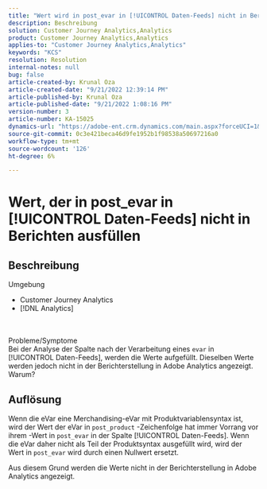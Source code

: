 ```yaml
---
title: "Wert wird in post_evar in [!UICONTROL Daten-Feeds] nicht in Berichten füllen"
description: Beschreibung
solution: Customer Journey Analytics,Analytics
product: Customer Journey Analytics,Analytics
applies-to: "Customer Journey Analytics,Analytics"
keywords: "KCS"
resolution: Resolution
internal-notes: null
bug: false
article-created-by: Krunal Oza
article-created-date: "9/21/2022 12:39:14 PM"
article-published-by: Krunal Oza
article-published-date: "9/21/2022 1:08:16 PM"
version-number: 3
article-number: KA-15025
dynamics-url: "https://adobe-ent.crm.dynamics.com/main.aspx?forceUCI=1&pagetype=entityrecord&etn=knowledgearticle&id=68fc6364-aa39-ed11-9db0-0022480867bd"
source-git-commit: 0c3e421beca46d9fe1952b1f98538a50697216a0
workflow-type: tm+mt
source-wordcount: '126'
ht-degree: 6%

---
```


# Wert, der in post_evar in [!UICONTROL Daten-Feeds] nicht in Berichten ausfüllen

## Beschreibung

Umgebung<br>
- Customer Journey Analytics
- [!DNL Analytics]

<br> <br>Probleme/Symptome<br>
Bei der Analyse der Spalte nach der Verarbeitung eines `evar` in [!UICONTROL Daten-Feeds], werden die Werte aufgefüllt. Dieselben Werte werden jedoch nicht in der Berichterstellung in Adobe Analytics angezeigt. Warum?




## Auflösung


Wenn die eVar eine Merchandising-eVar mit Produktvariablensyntax ist, wird der Wert der eVar in `post_product` -Zeichenfolge hat immer Vorrang vor ihrem -Wert in `post_evar` in der Spalte [!UICONTROL Daten-Feeds]. Wenn die eVar daher nicht als Teil der Produktsyntax ausgefüllt wird, wird der Wert in `post_evar` wird durch einen Nullwert ersetzt.

Aus diesem Grund werden die Werte nicht in der Berichterstellung in Adobe Analytics angezeigt.
